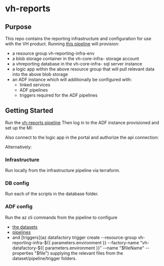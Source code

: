 # vh-reports
## Purpose

This repo contains the reporting infrastructure and configuration for use with the VH product. 
Running [this pipeline](https://hmctsreform.visualstudio.com/VirtualHearings/_build?definitionId=214) will provision:
* a resource group vh-reporting-infra-env
* a blob storage container in the vh-core-infra-<env> storage account
* a vhreporting database in the vh-core-infra-<env> sql server instance
* a logic app within the above resource group that will pull relevant data into the above blob storage
* an ADF instance which will additionally be configured with:
    * linked services
    * ADF pipelines 
    * triggers required for the ADF pipelines

## Getting Started
Run the [vh-reports pipeline](https://hmctsreform.visualstudio.com/VirtualHearings/_build?definitionId=214)
Then log in to the ADF instance provisioned and set up the MI:

Also connect to the logic app in the portal and authorize the api connection:


Alternatively:

### Infrastructure 
Run locally from the infrastructure pipeline via terraform.
### DB config
Run each of the scripts in the database folder.
### ADF config
Run the az cli commands from the pipeline to configure 
* [the datasets](https://github.com/hmcts/vh-reports/blob/b34d41f746aa03baec6073306779a9e7e600de6f/azure-pipelines.yml#L119)
* [pipelines](https://github.com/hmcts/vh-reports/blob/b34d41f746aa03baec6073306779a9e7e600de6f/azure-pipelines.yml#L134)
* and [triggers](az datafactory trigger create --resource-group vh-reporting-infra-${{ parameters.environment }} --factory-name "vh-datafactory-${{ parameters.environment }}" --name "$fileName" --properties "$file")
supplying the relevant files from the dataset/pipeline/trigger folders.





